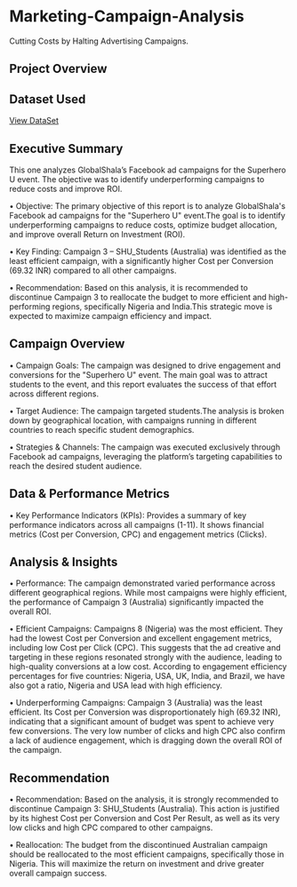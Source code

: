 # Marketing-Campaign-Analysis
Cutting Costs by Halting Advertising Campaigns.
## Project Overview
## Dataset Used
<a href="https://github.com/zarin7/Marketing-Campaign-Analysis/blob/main/Marketing%20Team%20Data.xlsx">View DataSet</a>

## Executive Summary    
This one analyzes GlobalShala’s Facebook ad campaigns for the Superhero U event. The objective was to identify 
underperforming campaigns to reduce costs and improve ROI. 

• Objective: The primary objective of this report is to analyze GlobalShala's Facebook ad campaigns for the 
"Superhero U" event.The goal is to identify underperforming campaigns to reduce costs, optimize budget allocation, 
and improve overall Return on Investment (ROI). 

• Key Finding: Campaign 3 – SHU_Students (Australia) was identified as the least efficient campaign, with a 
significantly higher Cost per Conversion (69.32 INR) compared to all other campaigns.

• Recommendation: Based on this analysis, it is recommended to discontinue Campaign 3 to reallocate the budget 
to more efficient and high-performing regions, specifically Nigeria and India.This strategic move is expected to 
maximize campaign efficiency and impact. 

## Campaign Overview 
• Campaign Goals: The campaign was designed to drive engagement and conversions for the "Superhero U" event. 
The main goal was to attract students to the event, and this report evaluates the success of that effort across different 
regions. 

• Target Audience: The campaign targeted students.The analysis is broken down by geographical location, with 
campaigns running in different countries to reach specific student demographics. 

• Strategies & Channels: The campaign was executed exclusively through Facebook ad campaigns, leveraging the 
platform’s targeting capabilities to reach the desired student audience. 

## Data & Performance Metrics 
• Key Performance Indicators (KPIs): Provides a summary of key performance indicators across 
all campaigns (1-11). It shows financial metrics (Cost per Conversion, CPC) and engagement metrics (Clicks). 

## Analysis & Insights 
• Performance: The campaign demonstrated varied performance across different geographical regions. While most 
campaigns were highly efficient, the performance of Campaign 3 (Australia) significantly impacted the overall ROI. 

• Efficient Campaigns: Campaigns 8 (Nigeria) was the most efficient. They had the lowest Cost per Conversion and 
excellent engagement metrics, including low Cost per Click (CPC). This suggests that the ad creative and targeting 
in these regions resonated strongly with the audience, leading to high-quality conversions at a low cost. According 
to engagement efficiency percentages for five countries: Nigeria, USA, UK, India, and Brazil, we have also got a 
ratio, Nigeria and USA lead with high efficiency. 

• Underperforming Campaigns: Campaign 3 (Australia) was the least efficient. Its Cost per Conversion was 
disproportionately high (69.32 INR), indicating that a significant amount of budget was spent to achieve very few 
conversions. The very low number of clicks and high CPC also confirm a lack of audience engagement, which is 
dragging down the overall ROI of the campaign. 

## Recommendation 
• Recommendation: Based on the analysis, it is strongly recommended to discontinue Campaign 3: SHU_Students 
(Australia). This action is justified by its highest Cost per Conversion and Cost Per Result, as well as its very low 
clicks and high CPC compared to other campaigns. 

• Reallocation: The budget from the discontinued Australian campaign should be reallocated to the most efficient 
campaigns, specifically those in Nigeria. This will maximize the return on investment and drive greater overall 
campaign success.

